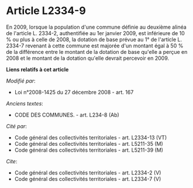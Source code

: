 # Article L2334-9

En 2009, lorsque la population d'une commune définie au deuxième alinéa de l'article L. 2334-2, authentifiée au 1er janvier
2009, est inférieure de 10 % ou plus à celle de 2008, la dotation de base prévue au 1° de l'article L. 2334-7 revenant à
cette commune est majorée d'un montant égal à 50 % de la différence entre le montant de la dotation de base qu'elle a perçue
en 2008 et le montant de la dotation qu'elle devrait percevoir en 2009.

**Liens relatifs à cet article**

_Modifié par_:

  - Loi n°2008-1425 du 27 décembre 2008 - art. 167

_Anciens textes_:

  - CODE DES COMMUNES. - art. L234-8 (Ab)

_Cité par_:

  - Code général des collectivités territoriales - art. L2334-13 (VT)
  - Code général des collectivités territoriales - art. L5211-35 (M)
  - Code général des collectivités territoriales - art. L5211-39 (M)

_Cite_:

  - Code général des collectivités territoriales - art. L2334-2 (V)
  - Code général des collectivités territoriales - art. L2334-7 (V)
